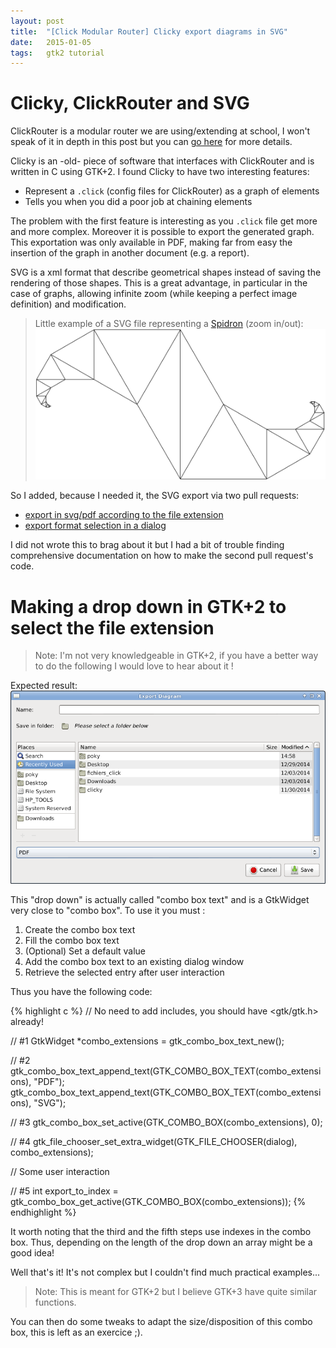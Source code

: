 ```yaml
---
layout: post
title:  "[Click Modular Router] Clicky export diagrams in SVG"
date:   2015-01-05
tags:	gtk2 tutorial
---
```

# Clicky, ClickRouter and SVG

ClickRouter is a modular router we are using/extending at school, I won't speak of it in depth in this post but you can [go here](https://github.com/kohler/click) for more details.

Clicky is an -old- piece of software that interfaces with ClickRouter and is written in C using GTK+2. I found Clicky to have two interesting features:

- Represent a `.click` (config files for ClickRouter) as a graph of elements
- Tells you when you did a poor job at chaining elements

The problem with the first feature is interesting as you `.click` file get more and more complex. Moreover it is possible to export the generated graph. This exportation was only available in PDF, making far from easy the insertion of the graph in another document (e.g. a report).

SVG is a xml format that describe geometrical shapes instead of saving the rendering of those shapes. This is a great advantage, in particular in the case of graphs, allowing infinite zoom (while keeping a perfect image definition) and modification.

> Little example of a SVG file representing a [Spidron](https://en.wikipedia.org/wiki/Spidron) (zoom in/out):
> ![SVG Spidron](/assets/Spidron.svg)

So I added, because I needed it, the SVG export via two pull requests:

- [export in svg/pdf according to the file extension](https://github.com/kohler/click/pull/158)
- [export format selection in a dialog](https://github.com/kohler/click/pull/161)

I did not wrote this to brag about it but I had a bit of trouble finding comprehensive documentation on how to make the second pull request's code.

# Making a drop down in GTK+2 to select the file extension

> Note: I'm not very knowledgeable in GTK+2, if you have a better way to do the following I would love to hear about it !

Expected result:
![Drop down file extension selection](/assets/screenshot-gtk2-dropdown.png)

This "drop down" is actually called "combo box text" and is a GtkWidget very close to "combo box". To use it you must :

1. Create the combo box text
2. Fill the combo box text
3. (Optional) Set a default value
4. Add the combo box text to an existing dialog window
5. Retrieve the selected entry after user interaction

Thus you have the following code:

{% highlight c %}
// No need to add includes, you should have <gtk/gtk.h> already!

// #1
GtkWidget *combo_extensions = gtk_combo_box_text_new();

// #2
gtk_combo_box_text_append_text(GTK_COMBO_BOX_TEXT(combo_extensions), "PDF");
gtk_combo_box_text_append_text(GTK_COMBO_BOX_TEXT(combo_extensions), "SVG");

// #3
gtk_combo_box_set_active(GTK_COMBO_BOX(combo_extensions), 0);

// #4
gtk_file_chooser_set_extra_widget(GTK_FILE_CHOOSER(dialog), combo_extensions);

// Some user interaction

// #5
int export_to_index = gtk_combo_box_get_active(GTK_COMBO_BOX(combo_extensions));
{% endhighlight %}

It worth noting that the third and the fifth steps use indexes in the combo box.
Thus, depending on the length of the drop down an array might be a good idea!

Well that's it! It's not complex but I couldn't find much practical examples...

> Note: This is meant for GTK+2 but I believe GTK+3 have quite similar functions.

You can then do some tweaks to adapt the size/disposition of this combo box, this is left as an exercice ;).
